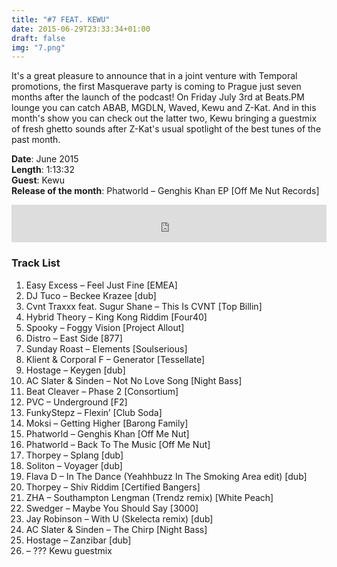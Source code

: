 ```yaml
---
title: "#7 FEAT. KEWU"
date: 2015-06-29T23:33:34+01:00
draft: false
img: "7.png"
---
```


It's a great pleasure to announce that in a joint venture with Temporal promotions, the first Masquerave party is coming to Prague just seven months after the launch of the podcast! On Friday July 3rd at Beats.PM lounge you can catch ABAB, MGDLN, Waved, Kewu and Z-Kat. And in this month's show you can check out the latter two, Kewu bringing a guestmix of fresh ghetto sounds after Z-Kat's usual spotlight of the best tunes of the past month.

**Date**: June 2015  
**Length**: 1:13:32  
**Guest**: Kewu  
**Release of the month**: Phatworld – Genghis Khan EP [Off Me Nut Records]

<div>
<iframe width="100%" height="60" src="https://www.mixcloud.com/widget/iframe/?hide_cover=1&mini=1&feed=%2Fzkat%2Fmasquerave-podcast-7-feat-kewu%2F" frameborder="0" ></iframe>
</div>

### Track List

1. Easy Excess – Feel Just Fine [EMEA]
2. DJ Tuco – Beckee Krazee [dub]
3. Cvnt Traxxx feat. Sugur Shane – This Is CVNT [Top Billin]
4. Hybrid Theory – King Kong Riddim [Four40]
5. Spooky – Foggy Vision [Project Allout]
6. Distro – East Side [877]
7. Sunday Roast – Elements [Soulserious]
8. Klient & Corporal F – Generator [Tessellate]
9. Hostage – Keygen [dub]
10. AC Slater & Sinden – Not No Love Song [Night Bass]
11. Beat Cleaver – Phase 2 [Consortium]
12. PVC – Underground [F2]
13. FunkyStepz – Flexin’ [Club Soda]
14. Moksi – Getting Higher [Barong Family]
15. Phatworld – Genghis Khan [Off Me Nut]
16. Phatworld – Back To The Music [Off Me Nut]
17. Thorpey – Splang [dub]
18. Soliton – Voyager [dub]
19. Flava D – In The Dance (Yeahhbuzz In The Smoking Area edit) [dub]
20. Thorpey – Shiv Riddim [Certified Bangers]
21. ZHA – Southampton Lengman (Trendz remix) [White Peach]
22. Swedger – Maybe You Should Say [3000]
23. Jay Robinson – With U (Skelecta remix) [dub]
24. AC Slater & Sinden – The Chirp [Night Bass]
25. Hostage – Zanzibar [dub]
26. – ??? Kewu guestmix
